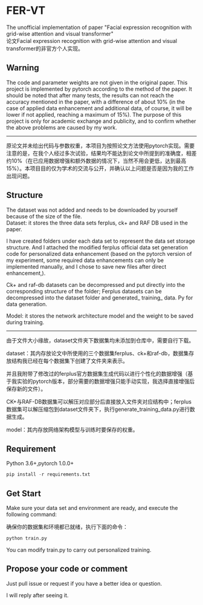 # FER-VT
The unofficial implementation of  paper "Facial expression recognition with grid-wise attention and visual transformer"  
论文Facial expression recognition with grid-wise attention and visual transformer的非官方个人实现。

## Warning
The code and parameter weights are not given in the original paper. This project is implemented by pytorch according to the method of the paper. It should be noted that after many tests, the results can not reach the accuracy mentioned in the paper, with a difference of about 10% (in the case of applied data enhancement and additional data, of course, it will be lower if not applied, reaching a maximum of 15%). The purpose of this project is only for academic exchange and publicity, and to confirm whether the above problems are caused by my work.  

---------------------------------------------------------------------------------------------------------------------------------------------------------------

原论文并未给出代码与参数权重，本项目为按照论文方法使用pytorch实现。需要注意的是，在我个人经过多次试验，结果均不能达到论文中所提到的准确度，相差约10%（在已应用数据增强和额外数据的情况下，当然不用会更低，达到最高15%）。本项目目的仅为学术的交流与公开，并确认以上问题是否是因为我的工作出现问题。

## Structure
The dataset was not added and needs to be downloaded by yourself because of the size of the file.  
Dataset: it stores the three data sets ferplus, ck+ and RAF DB used in the paper. 

I have created folders under each data set to represent the data set storage structure. And I attached the modified ferplus official data set generation code for personalized data enhancement (based on the pytorch version of my experiment, some required data enhancements can only be implemented manually, and I chose to save new files after direct enhancement,).

Ck+ and raf-db datasets can be decompressed and put directly into the corresponding structure of the folder; Ferplus datasets can be decompressed into the dataset folder and generated_ training_ data. Py for data generation.

Model: it stores the network architecture model and the weight to be saved during training.

---------------------------------------------------------------------------------------------------------------------------------------------------------------

由于文件大小缘故，dataset文件夹下数据集均未添加到仓库中，需要自行下载。  

dataset：其内存放论文中所使用的三个数据集ferplus、ck+和raf-db，数据集存放结构我已经在每个数据集下创建了文件夹来表示。

并且我附带了修改过的ferplus官方数据集生成代码以进行个性化的数据增强（基于我实验的pytorch版本，部分需要的数据增强只能手动实现，我选择直接增强后保存新的文件）。  

CK+与RAF-DB数据集可以解压对应部分后直接放入文件夹对应结构中；ferplus数据集可以解压缩包到dataset文件夹下，执行generate_training_data.py进行数据生成。

model：其内存放网络架构模型与训练时要保存的权重。

## Requirement

Python 3.6+,pytorch 1.0.0+

```Python
pip install -r requirements.txt
```

## Get Start
Make sure your data set and environment are ready, and execute the following command:

确保你的数据集和环境都已就绪，执行下面的命令：
```cmd
python train.py
```

You can modify train.py to carry out personalized training.

## Propose your code or comment
Just pull issue or request if you have a better idea or question.

I will reply after seeing it.
